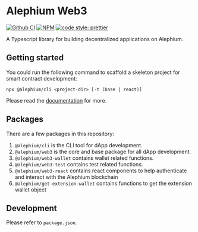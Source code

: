 # Alephium Web3

[![Github CI][test-badge]][test-link]
[![NPM][npm-badge]][npm-link]
[![code style: prettier][prettier-badge]][prettier-link]

A Typescript library for building decentralized applications on Alephium.

## Getting started

You could run the following command to scaffold a skeleton project for smart contract development:

```
npx @alephium/cli <project-dir> [-t (base | react)]
```

Please read the [documentation](https://docs.alephium.org/dapps/alephium-web3) for more.

## Packages

There are a few packages in this repository:

1. `@alephium/cli` is the CLI tool for dApp development.
2. `@alephium/web3` is the core and base package for all dApp development.
3. `@alephium/web3-wallet` contains wallet related functions.
4. `@alephium/web3-test` contains test related functions.
5. `@alephium/web3-react` contains react components to help authenticate and interact with the Alephium blockchain
6. `@alephium/get-extension-wallet` contains functions to get the extension wallet object

## Development

Please refer to `package.json`.


[test-badge]: https://github.com/alephium/alephium-web3/actions/workflows/test.yml/badge.svg
[test-link]: https://github.com/alephium/alephium-web3/actions/workflows/test.yml
[npm-badge]: https://img.shields.io/npm/v/@alephium/web3.svg
[npm-link]: https://www.npmjs.org/package/@alephium/web3
[prettier-badge]: https://img.shields.io/badge/code_style-prettier-ff69b4.svg
[prettier-link]: https://github.com/prettier/prettier
[release-notes]: https://github.com/alephium/alephium-web3/releases
